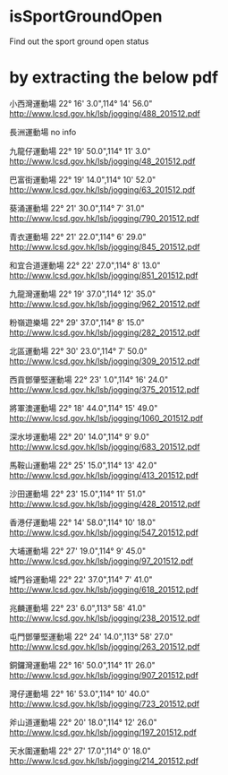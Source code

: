 # isSportGroundOpen
Find out the sport ground open status

# by extracting the below pdf
小西灣運動場
22° 16' 3.0",114° 14' 56.0"
http://www.lcsd.gov.hk/lsb/jogging/488_201512.pdf

長洲運動場
no info

九龍仔運動場
22° 19' 50.0",114° 11' 3.0"
http://www.lcsd.gov.hk/lsb/jogging/48_201512.pdf

巴富街運動場
22° 19' 14.0",114° 10' 52.0"
http://www.lcsd.gov.hk/lsb/jogging/63_201512.pdf

葵涌運動場
22° 21' 30.0",114° 7' 31.0"
http://www.lcsd.gov.hk/lsb/jogging/790_201512.pdf

青衣運動場
22° 21' 22.0",114° 6' 29.0"
http://www.lcsd.gov.hk/lsb/jogging/845_201512.pdf

和宜合道運動場
22° 22' 27.0",114° 8' 13.0"
http://www.lcsd.gov.hk/lsb/jogging/851_201512.pdf

九龍灣運動場
22° 19' 37.0",114° 12' 35.0"
http://www.lcsd.gov.hk/lsb/jogging/962_201512.pdf

粉嶺遊樂場
22° 29' 37.0",114° 8' 15.0"
http://www.lcsd.gov.hk/lsb/jogging/282_201512.pdf

北區運動場
22° 30' 23.0",114° 7' 50.0"
http://www.lcsd.gov.hk/lsb/jogging/309_201512.pdf

西貢鄧肇堅運動場
22° 23' 1.0",114° 16' 24.0"
http://www.lcsd.gov.hk/lsb/jogging/375_201512.pdf

將軍澳運動場
22° 18' 44.0",114° 15' 49.0"
http://www.lcsd.gov.hk/lsb/jogging/1060_201512.pdf

深水埗運動場
22° 20' 14.0",114° 9' 9.0"
http://www.lcsd.gov.hk/lsb/jogging/683_201512.pdf

馬鞍山運動場
22° 25' 15.0",114° 13' 42.0"
http://www.lcsd.gov.hk/lsb/jogging/413_201512.pdf

沙田運動場
22° 23' 15.0",114° 11' 51.0"
http://www.lcsd.gov.hk/lsb/jogging/428_201512.pdf

香港仔運動場
22° 14' 58.0",114° 10' 18.0"
http://www.lcsd.gov.hk/lsb/jogging/547_201512.pdf

大埔運動場
22° 27' 19.0",114° 9' 45.0"
http://www.lcsd.gov.hk/lsb/jogging/97_201512.pdf

城門谷運動場
22° 22' 37.0",114° 7' 41.0"
http://www.lcsd.gov.hk/lsb/jogging/618_201512.pdf

兆麟運動場
22° 23' 6.0",113° 58' 41.0"
http://www.lcsd.gov.hk/lsb/jogging/238_201512.pdf

屯門鄧肇堅運動場
22° 24' 14.0",113° 58' 27.0"
http://www.lcsd.gov.hk/lsb/jogging/263_201512.pdf

銅鑼灣運動場
22° 16' 50.0",114° 11' 26.0"
http://www.lcsd.gov.hk/lsb/jogging/907_201512.pdf

灣仔運動場
22° 16' 53.0",114° 10' 40.0"
http://www.lcsd.gov.hk/lsb/jogging/723_201512.pdf

斧山道運動場
22° 20' 18.0",114° 12' 26.0"
http://www.lcsd.gov.hk/lsb/jogging/197_201512.pdf

天水圍運動場
22° 27' 17.0",114° 0' 18.0"
http://www.lcsd.gov.hk/lsb/jogging/214_201512.pdf

